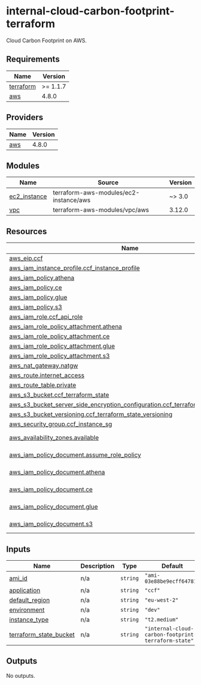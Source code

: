 # internal-cloud-carbon-footprint-terraform

Cloud Carbon Footprint on AWS.
<!-- BEGINNING OF PRE-COMMIT-TERRAFORM DOCS HOOK -->
## Requirements

| Name | Version |
|------|---------|
| <a name="requirement_terraform"></a> [terraform](#requirement\_terraform) | >= 1.1.7 |
| <a name="requirement_aws"></a> [aws](#requirement\_aws) | 4.8.0 |

## Providers

| Name | Version |
|------|---------|
| <a name="provider_aws"></a> [aws](#provider\_aws) | 4.8.0 |

## Modules

| Name | Source | Version |
|------|--------|---------|
| <a name="module_ec2_instance"></a> [ec2\_instance](#module\_ec2\_instance) | terraform-aws-modules/ec2-instance/aws | ~> 3.0 |
| <a name="module_vpc"></a> [vpc](#module\_vpc) | terraform-aws-modules/vpc/aws | 3.12.0 |

## Resources

| Name | Type |
|------|------|
| [aws_eip.ccf](https://registry.terraform.io/providers/hashicorp/aws/4.8.0/docs/resources/eip) | resource |
| [aws_iam_instance_profile.ccf_instance_profile](https://registry.terraform.io/providers/hashicorp/aws/4.8.0/docs/resources/iam_instance_profile) | resource |
| [aws_iam_policy.athena](https://registry.terraform.io/providers/hashicorp/aws/4.8.0/docs/resources/iam_policy) | resource |
| [aws_iam_policy.ce](https://registry.terraform.io/providers/hashicorp/aws/4.8.0/docs/resources/iam_policy) | resource |
| [aws_iam_policy.glue](https://registry.terraform.io/providers/hashicorp/aws/4.8.0/docs/resources/iam_policy) | resource |
| [aws_iam_policy.s3](https://registry.terraform.io/providers/hashicorp/aws/4.8.0/docs/resources/iam_policy) | resource |
| [aws_iam_role.ccf_api_role](https://registry.terraform.io/providers/hashicorp/aws/4.8.0/docs/resources/iam_role) | resource |
| [aws_iam_role_policy_attachment.athena](https://registry.terraform.io/providers/hashicorp/aws/4.8.0/docs/resources/iam_role_policy_attachment) | resource |
| [aws_iam_role_policy_attachment.ce](https://registry.terraform.io/providers/hashicorp/aws/4.8.0/docs/resources/iam_role_policy_attachment) | resource |
| [aws_iam_role_policy_attachment.glue](https://registry.terraform.io/providers/hashicorp/aws/4.8.0/docs/resources/iam_role_policy_attachment) | resource |
| [aws_iam_role_policy_attachment.s3](https://registry.terraform.io/providers/hashicorp/aws/4.8.0/docs/resources/iam_role_policy_attachment) | resource |
| [aws_nat_gateway.natgw](https://registry.terraform.io/providers/hashicorp/aws/4.8.0/docs/resources/nat_gateway) | resource |
| [aws_route.internet_access](https://registry.terraform.io/providers/hashicorp/aws/4.8.0/docs/resources/route) | resource |
| [aws_route_table.private](https://registry.terraform.io/providers/hashicorp/aws/4.8.0/docs/resources/route_table) | resource |
| [aws_s3_bucket.ccf_terraform_state](https://registry.terraform.io/providers/hashicorp/aws/4.8.0/docs/resources/s3_bucket) | resource |
| [aws_s3_bucket_server_side_encryption_configuration.ccf_terraform_state_encryption](https://registry.terraform.io/providers/hashicorp/aws/4.8.0/docs/resources/s3_bucket_server_side_encryption_configuration) | resource |
| [aws_s3_bucket_versioning.ccf_terraform_state_versioning](https://registry.terraform.io/providers/hashicorp/aws/4.8.0/docs/resources/s3_bucket_versioning) | resource |
| [aws_security_group.ccf_instance_sg](https://registry.terraform.io/providers/hashicorp/aws/4.8.0/docs/resources/security_group) | resource |
| [aws_availability_zones.available](https://registry.terraform.io/providers/hashicorp/aws/4.8.0/docs/data-sources/availability_zones) | data source |
| [aws_iam_policy_document.assume_role_policy](https://registry.terraform.io/providers/hashicorp/aws/4.8.0/docs/data-sources/iam_policy_document) | data source |
| [aws_iam_policy_document.athena](https://registry.terraform.io/providers/hashicorp/aws/4.8.0/docs/data-sources/iam_policy_document) | data source |
| [aws_iam_policy_document.ce](https://registry.terraform.io/providers/hashicorp/aws/4.8.0/docs/data-sources/iam_policy_document) | data source |
| [aws_iam_policy_document.glue](https://registry.terraform.io/providers/hashicorp/aws/4.8.0/docs/data-sources/iam_policy_document) | data source |
| [aws_iam_policy_document.s3](https://registry.terraform.io/providers/hashicorp/aws/4.8.0/docs/data-sources/iam_policy_document) | data source |

## Inputs

| Name | Description | Type | Default | Required |
|------|-------------|------|---------|:--------:|
| <a name="input_ami_id"></a> [ami\_id](#input\_ami\_id) | n/a | `string` | `"ami-03e88be9ecff64781"` | no |
| <a name="input_application"></a> [application](#input\_application) | n/a | `string` | `"ccf"` | no |
| <a name="input_default_region"></a> [default\_region](#input\_default\_region) | n/a | `string` | `"eu-west-2"` | no |
| <a name="input_environment"></a> [environment](#input\_environment) | n/a | `string` | `"dev"` | no |
| <a name="input_instance_type"></a> [instance\_type](#input\_instance\_type) | n/a | `string` | `"t2.medium"` | no |
| <a name="input_terraform_state_bucket"></a> [terraform\_state\_bucket](#input\_terraform\_state\_bucket) | n/a | `string` | `"internal-cloud-carbon-footprint-terraform-state"` | no |

## Outputs

No outputs.
<!-- END OF PRE-COMMIT-TERRAFORM DOCS HOOK -->
